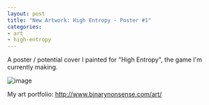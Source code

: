 ```yaml
---
layout: post
title: "New Artwork: High Entropy - Poster #1"
categories:
- art
- high-entropy
---
```


<p>
A poster / potential cover I painted for "High Entropy", the game I'm currently making.
</p>


![image](http://www.binarynonsense.com/imgs/art/full/alvaro-garcia-he-poster-01-color-reducedforweb.jpg)


<p>My art portfolio: <a href="http://www.binarynonsense.com/art/">http://www.binarynonsense.com/art/</a></p>
